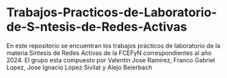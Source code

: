 # Trabajos-Practicos-de-Laboratorio-de-S-ntesis-de-Redes-Activas
En este repositorio se encuentran los trabajos prácticos de laboratorio de la materia Síntesis de Redes Activas de la FCEFyN correspondientes al año 2024. El grupo esta compuesto por Valentin Jose Ramirez, Franco Gabriel Lopez, Jose Ignacio Lopez Sivilat y Alejo Beierbach

